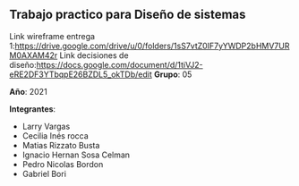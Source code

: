 ## **Trabajo practico para Diseño de sistemas**

Link wireframe entrega 1:https://drive.google.com/drive/u/0/folders/1sS7vtZ0IF7yYWDP2bHMV7URM0AXAM42r
Link decisiones de diseño:https://docs.google.com/document/d/1tiVJ2-eRE2DF3YTbqpE26BZDL5_okTDb/edit
**Grupo**: 05

**Año**: 2021

**Integrantes**:
- Larry Vargas
- Cecilia Inés rocca
- Matias Rizzato Busta
- Ignacio Hernan Sosa Celman
- Pedro Nicolas Bordon
- Gabriel Bori
